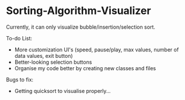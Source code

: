 # Sorting-Algorithm-Visualizer
Currently, it can only visualize bubble/insertion/selection sort.

To-do List:
- More customization UI's (speed, pause/play, max values, number of data values, exit button)
- Better-looking selection buttons
- Organise my code better by creating new classes and files

Bugs to fix:
- Getting quicksort to visualise properly...
